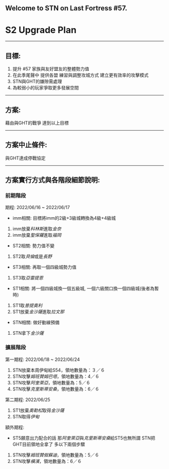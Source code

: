 ## Welcome to STN on Last Fortress #57.

# S2 Upgrade Plan

---

## 目標:

1. 提升 #57 家族與友好盟友的整體勢力值
2. 在此季尾聲中 提供各盟 練習與調整攻城方式 建立更有效率的攻擊模式
3. STN與GHT的嫌隙需處理
4. 為較弱小的玩家爭取更多發展空間

---

## 方案:

藉由與GHT的戰爭 達到以上目標

---

## 方案中止條件:

與GHT達成停戰協定

---

## 方案實行方式與各階段細節說明:

### 前期階段

期程: 2022/06/16 ~ 2022/06/17

* imm相關: 目標將imm的2級+3級城轉換為4級+4級城

1. imm放棄*科林斯*進取*金奈*
2. imm放棄*聖保羅*進取*福岡*

* ST2相關: 勢力值不變

1. ST2取*貝倫*或是*長野*

* ST3相關: 再取一個四級城勢力值

1. ST3取*亞雷提恩*

* ST1相關: 將一個四級城換一個五級城, 一個六級關口換一個四級城(後者為暫時)

1. ST1取*普提奧利*
2. ST1放棄*金沙薩*進取*拉文那*

* STN相關: 做好動線預備

1. STN拿下*金沙薩*


### 擴展階段

第一期程: 2022/06/18 ~ 2022/06/24

1. STN放棄本周伊甸給S54，領地數量為：３／６
2. STN攻擊*姆班贊姆巴塔*，領地數量為：4／６
3. STN攻擊*阿奎萊亞*，領地數量為：5／６
4. STN攻擊*克里斯蒂安桑*，領地數量為：6／６



第二期程: 2022/06/25

1. ST1放棄*奧勒松*取得*金沙薩*
2. STN取得*伊甸*



額外期程:

* ST5願意出力配合的話
  那*阿奎萊亞*與*克里斯蒂安桑*給ST5也無所謂
  STN把GHT目前領地全拿了 多以下兩個步驟

1. STN攻擊*姆班贊伮蘇迪*，領地數量為：5／６
2. STN攻擊*橫濱*，領地數量為：6／６

